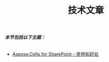 ﻿---
title: 技术文章
type: docs
weight: 40
url: /zh/sharepoint/technical-articles/
---
###### **本节包括以下主题：**
- [Aspose.Cells for SharePoint - 使用和好处](/cells/zh/sharepoint/aspose-cells-for-sharepoint-use-and-benefits/)
